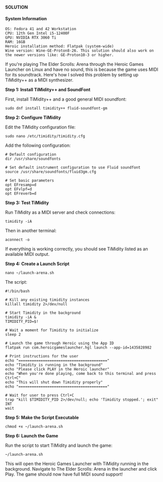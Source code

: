 **SOLUTION**


#### System Information


    OS: Fedora 41 and 42 Workstation
    CPU: 12th Gen Intel i5-12400F
    GPU: NVIDIA RTX 3060 Ti
    RAM: 16GB
    Heroic installation method: Flatpak (system-wide)
    Wine version: Wine-GE-Proton8-26. This solution should also work on the newer versions like: GE-Proton10-3 or higher.

If you're playing The Elder Scrolls: Arena through the Heroic Games Launcher on Linux and have no sound, this is because the game uses MIDI for its soundtrack. Here's how I solved this problem by setting up TiMidity++ as a MIDI synthesizer.

**Step 1: Install TiMidity++ and SoundFont**

First, install TiMidity++ and a good general MIDI soundfont:

```sudo dnf install timidity++ fluid-soundfont-gm```

**Step 2: Configure TiMidity**

Edit the TiMidity configuration file:

`sudo nano /etc/timidity/timidity.cfg`

Add the following configuration:

```
# Default configuration
dir /usr/share/soundfonts

# Set default instrument configuration to use Fluid soundfont
source /usr/share/soundfonts/fluid3gm.cfg

# Set basic parameters
opt EFresamp=d
opt EFvlpf=d
opt EFreverb=d
```

**Step 3: Test TiMidity**

Run TiMidity as a MIDI server and check connections:

`timidity -iA`

Then in another terminal:

`aconnect -o`

If everything is working correctly, you should see TiMidity listed as an available MIDI output.

**Step 4: Create a Launch Script**

`nano ~/launch-arena.sh`

The script:

```
#!/bin/bash

# Kill any existing timidity instances
killall timidity 2>/dev/null

# Start Timidity in the background
timidity -iA &
TIMIDITY_PID=$!

# Wait a moment for Timidity to initialize
sleep 2

# Launch the game through Heroic using the App ID
flatpak run com.heroicgameslauncher.hgl launch --app-id=1435828982

# Print instructions for the user
echo "========================================"
echo "Timidity is running in the background"
echo "Please click PLAY in the Heroic launcher"
echo "When you're done playing, come back to this terminal and press Ctrl+C"
echo "This will shut down Timidity properly"
echo "========================================"

# Wait for user to press Ctrl+C
trap "kill $TIMIDITY_PID 2>/dev/null; echo 'Timidity stopped.'; exit" INT
wait

```
**Step 5: Make the Script Executable**

`chmod +x ~/launch-arena.sh`

**Step 6: Launch the Game**

Run the script to start TiMidity and launch the game:

`~/launch-arena.sh`

This will open the Heroic Games Launcher with TiMidity running in the background. Navigate to The Elder Scrolls: Arena in the launcher and click Play. The game should now have full MIDI sound support!

